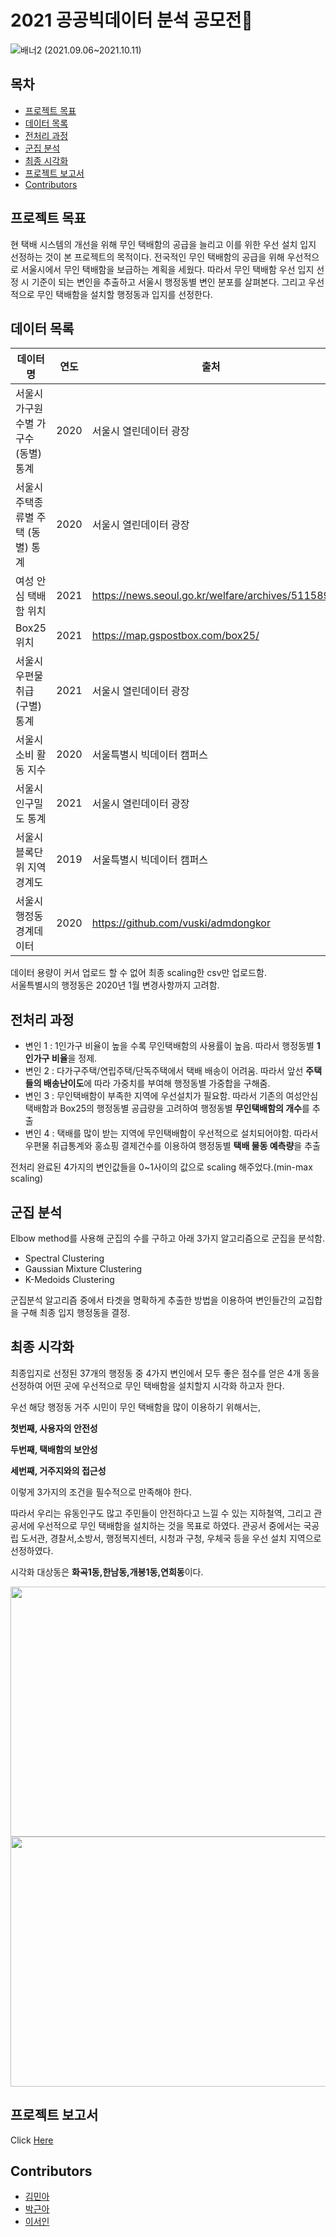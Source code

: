 # 2021 공공빅데이터 분석 공모전🚚

![배너2](https://user-images.githubusercontent.com/77844152/136762796-dddfbee3-d27b-4c8c-a25c-c0a39d14e66b.PNG)
(2021.09.06~2021.10.11)


## 목차
- [프로젝트 목표](#프로젝트-목표)
- [데이터 목록](#데이터-목록)
- [전처리 과정](#전처리-과정)
- [군집 분석](#군집-분석)
- [최종 시각화](#최종-시각화)
- [프로젝트 보고서](#프로젝트-보고서)
- [Contributors](#Contributors)

## 프로젝트 목표

현 택배 시스템의 개선을 위해 무인 택배함의 공급을 늘리고 이를 위한 우선 설치 입지 선정하는 것이 본 프로젝트의 목적이다. 전국적인 무인 택배함의 공급을 위해 우선적으로 서울시에서 무인 택배함을 보급하는 계획을 세웠다. 따라서 무인 택배함 우선 입지 선정 시 기준이 되는 변인을 추출하고 서울시 행정동별 변인 분포를 살펴본다. 그리고 우선적으로 무인 택배함을 설치할 행정동과 입지를 선정한다.

## 데이터 목록

| **데이터명**                           | **연도** | **출처**                                         |
| -------------------------------------- | -------- | ------------------------------------------------ |
| 서울시 가구원수별   가구수 (동별) 통계 | 2020     | 서울시 열린데이터 광장                           |
| 서울시  주택종류별 주택 (동별) 통계    | 2020     | 서울시  열린데이터 광장                          |
| 여성  안심 택배함 위치                 | 2021     | https://news.seoul.go.kr/welfare/archives/511589 |
| Box25  위치                            | 2021     | https://map.gspostbox.com/box25/                 |
| 서울시 우편물 취급 (구별)  통계        | 2021     | 서울시 열린데이터 광장                           |
| 서울시 소비 활동 지수                  | 2020     | 서울특별시 빅데이터 캠퍼스                       |
| 서울시 인구밀도 통계                   | 2021     | 서울시 열린데이터  광장                          |
| 서울시 블록단위 지역 경계도            | 2019     | 서울특별시 빅데이터 캠퍼스                       |
| 서울시 행정동 경계데이터               | 2020     | https://github.com/vuski/admdongkor              |

데이터 용량이 커서 업로드 할 수 없어 최종 scaling한 csv만 업로드함.  
서울특별시의 행정동은 2020년 1월 변경사항까지 고려함.  

## 전처리 과정

- 변인 1 : 1인가구 비율이 높을 수록 무인택배함의 사용률이 높음. 따라서 행정동별 **1인가구 비율**을 정제.
- 변인 2 : 다가구주택/연립주택/단독주택에서 택배 배송이 어려움. 따라서 앞선 **주택들의 배송난이도**에 따라 가중치를 부여해 행정동별 가중합을 구해줌.
- 변인 3 : 무인택배함이 부족한 지역에 우선설치가 필요함. 따라서 기존의 여성안심택배함과 Box25의 행정동별 공급량을 고려하여 행정동별 **무인택배함의 개수**를 추출
- 변인 4 : 택배를 많이 받는 지역에 무인택배함이 우선적으로 설치되어야함. 따라서 우편물 취급통계와 홍쇼핑 결제건수를 이용하여 행정동별 **택배 물동 예측량**을 추출
  
전처리 완료된 4가지의 변인값들을 0~1사이의 값으로 scaling 해주었다.(min-max scaling)

## 군집 분석

Elbow method를 사용해 군집의 수를 구하고 아래 3가지 알고리즘으로 군집을 분석함.

- Spectral Clustering
- Gaussian Mixture Clustering
- K-Medoids Clustering  

군집분석 알고리즘 중에서 타겟을 명확하게 추출한 방법을 이용하여 변인들간의 교집합을 구해 최종 입지 행정동을 결정.
## 최종 시각화

최종입지로 선정된 37개의 행정동 중 4가지 변인에서 모두 좋은 점수를 얻은 4개 동을 선정하여 어떤 곳에 우선적으로 무인 택배함을 설치할지 시각화 하고자 한다. 

우선 해당 행정동 거주 시민이 무인 택배함을 많이 이용하기 위해서는, 

**첫번째, 사용자의 안전성**

**두번째, 택배함의 보안성**

**세번째, 거주지와의 접근성**

이렇게 3가지의 조건을 필수적으로 만족해야 한다.

따라서 우리는 유동인구도 많고 주민들이 안전하다고 느낄 수 있는 지하철역, 그리고  관공서에 우선적으로 무인 택배함을 설치하는 것을 목표로 하였다. 관공서 중에서는 국공립 도서관, 경찰서,소방서, 행정복지센터, 시청과 구청, 우체국 등을 우선 설치 지역으로 선정하였다.

시각화 대상동은 **화곡1동,한남동,개봉1동,연희동**이다. 

<img src="https://user-images.githubusercontent.com/77844152/136799385-6d18dd63-f066-4a6f-aa9b-f18d95e604bb.png" width="800" height="400">
<img src="https://user-images.githubusercontent.com/77844152/137274148-6c37a127-3dd8-4372-a37a-bfcabb73f76f.png" width="800" height="400">


## 프로젝트 보고서

Click [Here](https://drive.google.com/file/d/1f1LUHwrMC0ru1HfbPTfhrgSdGw9Nvjw_/view?usp=sharing)



## Contributors

* [김민아](https://github.com/mina-kim-1015)
* [박근아](https://github.com/guen-a-park)
* [이서인](https://github.com/seoin-lee)

